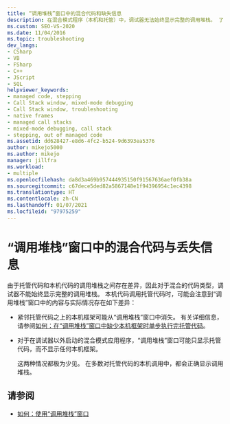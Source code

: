 ```yaml
---
title: “调用堆栈”窗口中的混合代码和缺失信息
description: 在混合模式程序（本机和托管）中，调试器无法始终显示完整的调用堆栈。 了解当本机代码调用托管代码时可能的差异。
ms.custom: SEO-VS-2020
ms.date: 11/04/2016
ms.topic: troubleshooting
dev_langs:
- CSharp
- VB
- FSharp
- C++
- JScript
- SQL
helpviewer_keywords:
- managed code, stepping
- Call Stack window, mixed-mode debugging
- Call Stack window, troubleshooting
- native frames
- managed call stacks
- mixed-mode debugging, call stack
- stepping, out of managed code
ms.assetid: dd628427-e8d6-4fc2-b524-9d6393ea5376
author: mikejo5000
ms.author: mikejo
manager: jillfra
ms.workload:
- multiple
ms.openlocfilehash: da8d3a469b957444935150f91567636aef0fb38a
ms.sourcegitcommit: c67dece5ded82a5867148e1f94396954c1ec4398
ms.translationtype: HT
ms.contentlocale: zh-CN
ms.lasthandoff: 01/07/2021
ms.locfileid: "97975259"
---
```

# <a name="mixed-code-and-missing-information-in-the-call-stack-window"></a>“调用堆栈”窗口中的混合代码与丢失信息
由于托管代码和本机代码的调用堆栈之间存在差异，因此对于混合的代码类型，调试器不能始终显示完整的调用堆栈。 本机代码调用托管代码时，可能会注意到“调用堆栈”窗口中的内容与实际情况存在如下差异：

- 紧邻托管代码之上的本机框架可能从“调用堆栈”窗口中消失。 有关详细信息，请参阅[如何：在“调用堆栈”窗口中缺少本机框架时单步执行完托管代码](how-to-use-the-call-stack-window.md)。

- 对于在调试器以外启动的混合模式应用程序，“调用堆栈”窗口可能只显示托管代码，而不显示任何本机框架。

  这两种情况都极为少见。 在多数对托管代码的本机调用中，都会正确显示调用堆栈。

## <a name="see-also"></a>请参阅
- [如何：使用“调用堆栈”窗口](../debugger/how-to-use-the-call-stack-window.md)